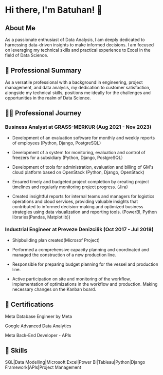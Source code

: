 # Hi there, I'm Batuhan! 👋

## About Me

As a passionate enthusiast of Data Analysis, I am deeply dedicated to harnessing data-driven insights to make informed decisions. I am focused on leveraging my technical skills and practical experience to Excel in the field of Data Science.

## :star2: Professional Summary

As a versatile professional with a background in engineering, project management, and data analysis, my dedication to customer satisfaction, alongside my technical skills, positions me ideally for the challenges and opportunities in the realm of Data Science.

## :office_worker: Professional Journey

### Business Analyst at GRASS-MERKUR (Aug 2021 - Nov 2023)

* Development of an evaluation software for monthly and weekly reports of employees (Python, Django, PostgreSQL)

* Development of a system for monitoring, evaluation and control of freezers for a subsidiary (Python, Django, PostgreSQL)

* Development of tools for administration, evaluation and billing of GM's cloud platform based on OpenStack (Python, Django, OpenStack)

* Ensured timely and budgeted project completion by creating project timelines and regularly monitoring project progress. (Jira)

* Created insightful reports for internal teams and managers for logistics operations and cloud services, providing valuable insights that contributed to informed decision-making and optimized business strategies using data visualization and reporting tools. (PowerBI, Python libraries(Pandas, Matplotlib))

### Industrial Engineer at Preveze Denizcilik (Oct 2017 - Jul 2018)

* Shipbuilding plan created(Microsof Project)

* Performed a comprehensive capacity planning and coordinated and managed the construction of a new production line.

* Responsible for preparing budget planning for the vessel and production line.

* Active participation on site and monitoring of the workflow, implementation of optimizations in the workflow and production. Making necessary changes on the Kanban board.


## :scroll: Certifications

Meta Database Engineer by Meta

Google Advanced Data Analytics

Meta Back-End Developer - APIs


## :rocket: Skills

SQL|Data Modelling|Microsoft Excel|Power BI|Tableau|Python|Django Framework|APIs|Project Management 









<!--
**batuhan6/batuhan6** is a ✨ _special_ ✨ repository because its `README.md` (this file) appears on your GitHub profile.

Here are some ideas to get you started:

- 🔭 I’m currently working on ...
- 🌱 I’m currently learning ...
- 👯 I’m looking to collaborate on ...
- 🤔 I’m looking for help with ...
- 💬 Ask me about ...
- 📫 How to reach me: ...
- 😄 Pronouns: ...
- ⚡ Fun fact: ...
-->
